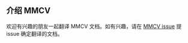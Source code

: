 ## 介绍 MMCV

欢迎有兴趣的朋友一起翻译 MMCV 文档。如有兴趣，请在 [MMCV issue](https://github.com/open-mmlab/mmcv/issues) 提 issue 确定翻译的文档。
